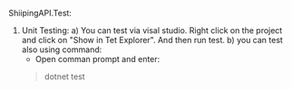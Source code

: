 ﻿ShiipingAPI.Test: 

1)  Unit Testing:
 a) You can test via visal studio. Right click on the project and click on "Show in Tet Explorer". And then run test.
 b) you can test also using command: 
	- Open comman prompt and enter: 
	> dotnet test

